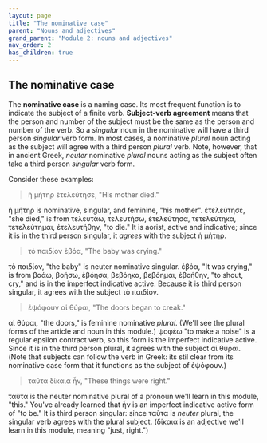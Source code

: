 ```yaml
---
layout: page
title: "The nominative case"
parent: "Nouns and adjectives"
grand_parent: "Module 2: nouns and adjectives"
nav_order: 2
has_children: true
---
```




## The nominative case  



The **nominative case** is a naming case. Its most frequent function is to indicate the subject of a finite verb. **Subject-verb agreement** means that the person and number of the subject must be the same as the person and number of the verb. So a *singular* noun in the nominative will have a third person *singular* verb form. In most cases, a nominative *plural* noun acting as the subject will  agree with a third person *plural* verb. Note, however, that in ancient Greek, *neuter* nominative *plural* nouns acting as the subject often take a third person *singular* verb form.

Consider these examples:

> ἡ μήτηρ ἐτελεύτησε, "His mother died."

ἡ μήτηρ is nominative, singular, and feminine, "his mother".  ἐτελεύτησε, "she died," is from τελευτάω, τελευτήσω, ἐτελεύτησα, τετελεύτηκα, τετελεύτημαι, ἐτελευτήθην, "to die." It is aorist, active and indicative; since it is in the third person singular, it *agrees* with the subject ἡ μήτηρ.


> τὸ παιδίον ἐβόα, "The baby was crying."

τὸ παιδίον, "the baby" is neuter nominative singular. ἐβόα, "It was crying," is from βοάω, βοήσω, ἐβόησα, βεβόηκα, βεβόημαι, ἐβοήθην, "to shout, cry," and is in the imperfect indicative active.  Because it is third person singular, it agrees with the subject τὸ παιδίον.

> ἐψόφουν αἱ θύραι, "The doors began to creak."

αἱ θύραι, "the doors," is feminine nominative *plural*. (We'll see the plural forms of the article and noun in this module.) ψοφέω "to make a noise" is a regular epsilon contract verb, so this form is the imperfect indicative active.  Since it is in the third person plural, it agrees with the subject αἱ θύραι.  (Note that subjects can follow the verb in Greek: its stil clear from its nominative case form that it functions as the subject of ἐψόφουν.)

> ταῦτα δίκαια ἦν, "These things were right."

ταῦτα is the neuter nominative plural of a pronoun we'll learn in this module, "this."  You've already learned that ἦν is an imperfect indicative active form of "to be."  It is third person singular:  since ταῦτα is *neuter* plural, the singular verb agrees with the plural subject. (δίκαια is an adjective we'll learn in this module, meaning "just, right.")
